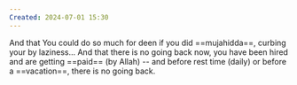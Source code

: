 ```yaml
---
Created: 2024-07-01 15:30
---
```

And that You could do so much for deen if you did ==mujahidda==, curbing your by laziness... 
And that there is no going back now, you have been hired and are getting ==paid== (by Allah) -- and before rest time (daily) or before a ==vacation==, there is no going back.
